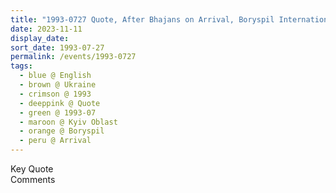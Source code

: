 ```yaml
---
title: "1993-0727 Quote, After Bhajans on Arrival, Boryspil International Airport, Boryspil (38 kms ESE of Kiev), Kyiv Oblast, Ukraine"
date: 2023-11-11
display_date: 
sort_date: 1993-07-27
permalink: /events/1993-0727
tags:
  - blue @ English
  - brown @ Ukraine
  - crimson @ 1993
  - deeppink @ Quote
  - green @ 1993-07
  - maroon @ Kyiv Oblast
  - orange @ Boryspil
  - peru @ Arrival
---
```


<wave-list>
  <list-title color="green" width="75">Key Quote</list-title>
  <list-item color="BlanchedAlmond"  width="200"></list-item>
  <list-item color="Lavender"></list-item>
  <list-item color="BlanchedAlmond"></list-item>
</wave-list>

<br>

<wave-list>
  <list-title color="green" width="75">Comments</list-title>
  <list-item color="BlanchedAlmond"  width="200"></list-item>
  <list-item color="Lavender"></list-item>
  <list-item color="BlanchedAlmond"></list-item>
</wave-list>